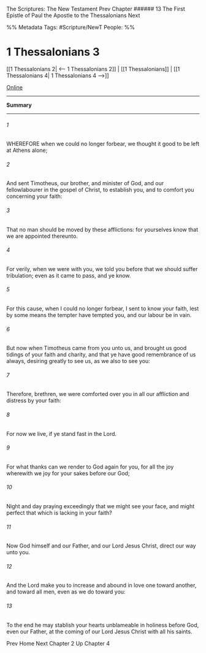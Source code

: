 The Scriptures: The New Testament
Prev
Chapter ###### 13
The First Epistle of Paul the Apostle to the Thessalonians
Next

%% Metadata
Tags: #Scripture/NewT
People: 
%%
# 1 Thessalonians 3
[[1 Thessalonians 2| <-- 1 Thessalonians 2]] | [[1 Thessalonians]] | [[1 Thessalonians 4| 1 Thessalonians 4 -->]]

[Online](https://churchofjesuschrist.org/study/scriptures/nt/1-thes/3?lang=eng)

---
__Summary__



---
###### 1
WHEREFORE when we could no longer forbear, we thought it good to be left at Athens alone;
###### 2
And sent Timotheus, our brother, and minister of God, and our fellowlabourer in the gospel of Christ, to establish you, and to comfort you concerning your faith:
###### 3
That no man should be moved by these afflictions: for yourselves know that we are appointed thereunto.
###### 4
For verily, when we were with you, we told you before that we should suffer tribulation; even as it came to pass, and ye know.
###### 5
For this cause, when I could no longer forbear, I sent to know your faith, lest by some means the tempter have tempted you, and our labour be in vain.
###### 6
But now when Timotheus came from you unto us, and brought us good tidings of your faith and charity, and that ye have good remembrance of us always, desiring greatly to see us, as we also to see you:
###### 7
Therefore, brethren, we were comforted over you in all our affliction and distress by your faith:
###### 8
For now we live, if ye stand fast in the Lord.
###### 9
For what thanks can we render to God again for you, for all the joy wherewith we joy for your sakes before our God;
###### 10
Night and day praying exceedingly that we might see your face, and might perfect that which is lacking in your faith?
###### 11
Now God himself and our Father, and our Lord Jesus Christ, direct our way unto you.
###### 12
And the Lord make you to increase and abound in love one toward another, and toward all men, even as we do toward you:
###### 13
To the end he may stablish your hearts unblameable in holiness before God, even our Father, at the coming of our Lord Jesus Christ with all his saints.

Prev
Home
Next
Chapter 2
Up
Chapter 4



